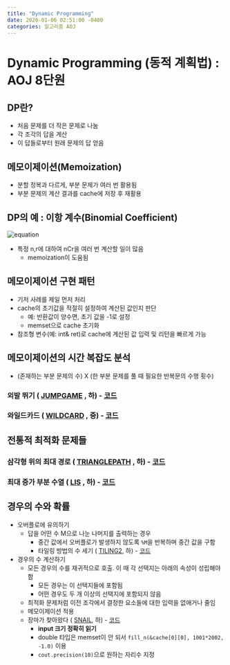 ```yaml
---
title: "Dynamic Programming"
date: 2020-01-06 02:51:00 -0400
categories: 알고리즘 AOJ
---
```


# Dynamic Programming (동적 계획법) : AOJ 8단원  
## DP란?  
- 처음 문제를 더 작은 문제로 나눔
- 각 조각의 답을 계산
- 이 답들로부터 원래 문제의 답 얻음
## 메모이제이션(Memoization)
- 분할 정복과 다르게, 부분 문제가 여러 번 활용됨
- 부분 문제의 계산 결과를 cache에 저장 후 재활용  
## DP의 예 : 이항 계수(Binomial Coefficient)
![equation](https://latex.codecogs.com/gif.latex?\binom{n}{r}=\binom{n-1}{r-1}&plus;\binom{n-1}{r})  
- 특정 n,r에 대하여 nCr을 여러 번 계산할 일이 많음
  - memoization이 도움됨  
## 메모이제이션 구현 패턴
- 기저 사례를 제일 먼저 처리
- cache의 초기값을 적절히 설정하여 계산된 값인지 판단  
  - 예: 반환값이 양수면, 초기 값을 -1로 설정
  - memset으로 cache 초기화
- 참조형 변수(예: int& ret)로 cache에 계산된 값 입력 및 리턴을 빠르게 가능  
## 메모이제이션의 시간 복잡도 분석  
- (존재하는 부분 문제의 수) X (한 부분 문제를 풀 때 필요한 반복문의 수행 횟수)  
### 외발 뛰기 ( [JUMPGAME](https://algospot.com/judge/problem/read/JUMPGAME) , 하) - [코드](https://github.com/kimjungwow/ALGOSPOT/blob/master/AOJ/JUMPGAME.cpp) 
### 와일드카드 ( [WILDCARD](https://algospot.com/judge/problem/read/WILDCARD) , 중) - [코드](https://github.com/kimjungwow/ALGOSPOT/blob/master/AOJ/WILDCARD%5BMINE%5D.cpp)  
## 전통적 최적화 문제들
### 삼각형 위의 최대 경로 ( [TRIANGLEPATH](https://algospot.com/judge/problem/read/TRIANGLEPATH) , 하) - [코드](https://github.com/kimjungwow/ALGOSPOT/blob/master/AOJ/TRIANGLEPATH%5BMINE%5D.cpp) 
### 최대 증가 부분 수열 ( [LIS](https://algospot.com/judge/problem/read/LIS) , 하) - [코드](https://github.com/kimjungwow/ALGOSPOT/blob/master/AOJ/LIS%5BBOOK%5D.cpp) 
## 경우의 수와 확률
- 오버플로에 유의하기
  - 답을 어떤 수 M으로 나눈 나머지를 출력하는 경우
    - 중간 값에서 오버플로가 발생하지 않도록 `%M`을 반복하며 중간 값을 구함
    - 타일링 방법의 수 세기 ( [TILING2](https://algospot.com/judge/problem/read/TILING2), 하) - [코드](https://github.com/kimjungwow/ALGOSPOT/blob/master/AOJ/TILING2.cpp)
- 경우의 수 계산하기
  - 모든 경우의 수를 재귀적으로 호출. 이 때 각 선택지는 아래의 속성이 성립해야 함
    - 모든 경우는 이 선택지들에 포함됨
    - 어떤 경우도 두 개 이상의 선택지에 포함되지 않음
  - 최적화 문제처럼 이전 조각에서 결정한 요소들에 대한 입력을 없애거나 줄임
  - 메모이제이션 적용
  - 장마가 찾아왔다 ( [SNAIL](https://algospot.com/judge/problem/read/SNAIL), 하) - [코드](https://github.com/kimjungwow/ALGOSPOT/blob/master/AOJ/SNAIL%5BBOOK%5D.cpp)
    - **input 크기 정확히 읽기**
    - double 타입은 memset이 안 되서 `fill_n(&cache[0][0], 1001*2002, -1.0)` 이용
    - `cout.precision(10)`으로 원하는 자리수 지정
